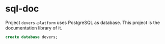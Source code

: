 # sql-doc

Project `devers-platform` uses PostgreSQL as database. This project is the documentation library of it.

```sql
create database devers;
```